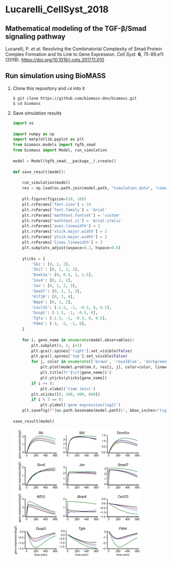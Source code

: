 # Lucarelli_CellSyst_2018

## Mathematical modeling of the TGF-β/Smad signaling pathway

Lucarelli, P. _et al._ Resolving the Combinatorial Complexity of Smad Protein Complex Formation and Its Link to Gene Expression. _Cell Syst._ **6**, 75-89.e11 (2018). https://doi.org/10.1016/j.cels.2017.11.010

## Run simulation using BioMASS

1. Clone this repository and `cd` into it

    ```
    $ git clone https://github.com/biomass-dev/biomass.git
    $ cd biomass
    ```

1. Save simulation results

    ```python
    import os

    import numpy as np
    import matplotlib.pyplot as plt
    from biomass.models import tgfb_smad
    from biomass import Model, run_simulation

    model = Model(tgfb_smad.__package__).create()

    def save_result(model):

        run_simulation(model)
        res = np.load(os.path.join(model.path, "simulation_data", "simulations_original.npy"))

        plt.figure(figsize=(10, 10))
        plt.rcParams['font.size'] = 14
        plt.rcParams['font.family'] = 'Arial'
        plt.rcParams['mathtext.fontset'] = 'custom'
        plt.rcParams['mathtext.it'] = 'Arial:italic'
        plt.rcParams['axes.linewidth'] = 2
        plt.rcParams['xtick.major.width'] = 2
        plt.rcParams['ytick.major.width'] = 2
        plt.rcParams['lines.linewidth'] = 2
        plt.subplots_adjust(wspace=0.3, hspace=0.8)

        yticks = {
            'Ski': [0, 1, 2],
            'Skil': [0, 1, 2, 3],
            'Dnmt3a': [0, 0.5, 1, 1.5],
            'Sox4': [0, 1, 2],
            'Jun': [0, 1, 2, 3],
            'Smad7': [0, 1, 2, 3],
            'Klf10': [0, 2, 4],
            'Bmp4': [0, 1, 2],
            'Cxcl15': [-1.5, -1, -0.5, 0, 0.5],
            'Dusp5': [-1.5, -1, -0.5, 0],
            'Tgfa': [-1.5, -1, -0.5, 0, 0.5],
            'Pdk4': [-3, -2, -1, 0],
        }

        for i, gene_name in enumerate(model.observables):
            plt.subplot(4, 3, i+1)
            plt.gca().spines['right'].set_visible(False)
            plt.gca().spines['top'].set_visible(False)
            for j, color in enumerate(['brown', 'royalblue', 'darkgreen', 'k']):
                plt.plot(model.problem.t, res[i, j], color=color, linewidth=1.5)
                plt.title(fr'$\it{gene_name}$')
                plt.yticks(yticks[gene_name])
            if i >= 9:
                plt.xlabel('time (min)')
            plt.xticks([0, 200, 400, 600])
            if i % 3 == 0:
                plt.ylabel('gene expression(log2)')
        plt.savefig(f"{os.path.basename(model.path)}", bbox_inches="tight")

    save_result(model)
    ```

    <img align="left" src="./tgfb_smad.png" width="400px">
